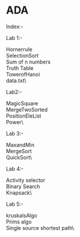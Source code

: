 # ADA

Index:-

Lab 1:-

Hornerrule\
SelectionSort\
Sum of n numbers\
Truth Table\
TowerofHanoi\
data.txt\

Lab2:-

MagicSquare\
MergeTwoSorted\
PositionEleList\
Power\

Lab 3:-

MaxandMin\
MergeSort\
QuickSort\

Lab 4:-

Activity selector\
Binary Search\
Knapsack\

Lab 5:-

kruskalsAlgo\
Prims algo\
Single source shortest path\

